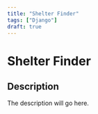 ```yaml
---
title: "Shelter Finder"
tags: ["Django"]
draft: true
---
```


# Shelter Finder
## Description
The description will go here.